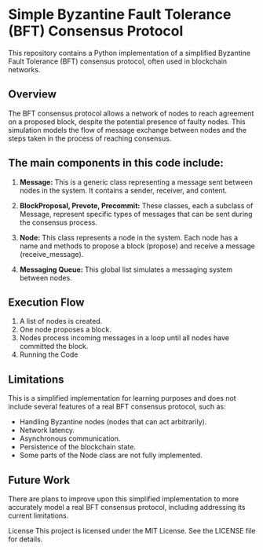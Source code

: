 # Simple Byzantine Fault Tolerance (BFT) Consensus Protocol
This repository contains a Python implementation of a simplified Byzantine Fault Tolerance (BFT) consensus protocol, often used in blockchain networks.

## Overview
The BFT consensus protocol allows a network of nodes to reach agreement on a proposed block, despite the potential presence of faulty nodes. This simulation models the flow of message exchange between nodes and the steps taken in the process of reaching consensus.

## The main components in this code include:

1. **Message:** This is a generic class representing a message sent between nodes in the system. It contains a sender, receiver, and content.

2. **BlockProposal, Prevote, Precommit:** These classes, each a subclass of Message, represent specific types of messages that can be sent during the consensus process.

3. **Node:** This class represents a node in the system. Each node has a name and methods to propose a block (propose) and receive a message (receive_message).

4. **Messaging Queue:** This global list simulates a messaging system between nodes.

## Execution Flow
1. A list of nodes is created.
2. One node proposes a block.
3. Nodes process incoming messages in a loop until all nodes have committed the block.
4. Running the Code

## Limitations
This is a simplified implementation for learning purposes and does not include several features of a real BFT consensus protocol, such as:

- Handling Byzantine nodes (nodes that can act arbitrarily).
- Network latency.
- Asynchronous communication.
- Persistence of the blockchain state.
- Some parts of the Node class are not fully implemented.

## Future Work
There are plans to improve upon this simplified implementation to more accurately model a real BFT consensus protocol, including addressing its current limitations.

License
This project is licensed under the MIT License. See the LICENSE file for details.
